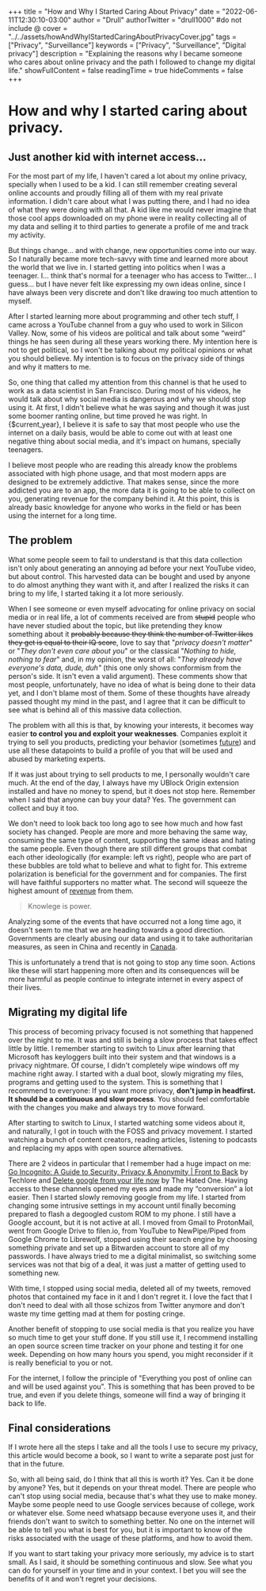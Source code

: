 +++
title = "How and Why I Started Caring About Privacy"
date = "2022-06-11T12:30:10-03:00"
author = "Drull"
authorTwitter = "drull1000" #do not include @
cover = "../../assets/howAndWhyIStartedCaringAboutPrivacyCover.jpg"
tags = ["Privacy", "Surveillance"]
keywords = ["Privacy", "Surveillance", "Digital privacy"]
description = "Explaining the reasons why I became someone who cares about online privacy and the path I followed to change my digital life."
showFullContent = false
readingTime = true
hideComments = false
+++

# How and why I started caring about privacy.

## Just another kid with internet access...

For the most part of my life, I haven't cared a lot about my online privacy, specially when I used to be a kid. I can still remember creating several online accounts and proudly filling all of them with my real private information. I didn't care about what I was putting there, and I had no idea of what they were doing with all that. A kid like me would never imagine that those cool apps downloaded on my phone were in reality collecting all of my data and selling it to third parties to generate a profile of me and track my activity.

But things change… and with change, new opportunities come into our way. So I naturally became more tech-savvy with time and learned more about the world that we live in. I started getting into politics when I was a teenager. I… think that's normal for a teenager who has access to Twitter… I guess… but I have never felt like expressing my own ideas online, since I have always been very discrete and don't like drawing too much attention to myself.

After I started learning more about programming and other tech stuff, I came across a YouTube channel from a guy who used to work in Silicon Valley. Now, some of his videos are political and talk about some “weird” things he has seen during all these years working there. My intention here is not to get political, so I won't be talking about my political opinions or what you should believe. My intention is to focus on the privacy side of things and why it matters to me.

So, one thing that called my attention from this channel is that he used to work as a data scientist in San Francisco. During most of his videos, he would talk about why social media is dangerous and why we should stop using it. At first, I didn't believe what he was saying and though it was just some boomer ranting online, but time proved he was right. In {$current_year}, I believe it is safe to say that most people who use the internet on a daily basis, would be able to come out with at least one negative thing about social media, and it's impact on humans, specially teenagers.

I believe most people who are reading this already know the problems associated with high phone usage, and that most modern apps are designed to be extremely addictive. That makes sense, since the more addicted you are to an app, the more data it is going to be able to collect on you, generating revenue for the company behind it. At this point, this is already basic knowledge for anyone who works in the field or has been using the internet for a long time.

## The problem

What some people seem to fail to understand is that this data collection isn't only about generating an annoying ad before your next YouTube video, but about control. This harvested data can be bought and used by anyone to do almost anything they want with it, and after I realized the risks it can bring to my life, I started taking it a lot more seriously.

When I see someone or even myself advocating for online privacy on social media or in real life, a lot of comments received are from ~~stupid~~ people who have never studied about the topic, but like pretending they know something about it ~~probably because they think the number of Twitter likes they get is equal to their IQ score~~, love to say that "_privacy doesn't matter_" or "_They don't even care about you_" or the classical "_Nothing to hide, nothing to fear_" and, in my opinion, the worst of all: "_They already have everyone's data, dude, duh"_ (this one only shows conformism from the person's side. It isn't even a valid argument). These comments show that most people, unfortunately, have no idea of what is being done to their data yet, and I don't blame most of them. Some of these thoughts have already passed thought my mind in the past, and I agree that it can be difficult to see what is behind all of this massive data collection.

The problem with all this is that, by knowing your interests, it becomes way easier **to control you and exploit your weaknesses**. Companies exploit it trying to sell you products, predicting your behavior (sometimes [future](https://www.forbes.com/sites/kashmirhill/2012/02/16/how-target-figured-out-a-teen-girl-was-pregnant-before-her-father-did/?sh=f10c63066686)) and use all these datapoints to build a profile of you that will be used and abused by marketing experts.

If it was just about trying to sell products to me, I personally wouldn't care much. At the end of the day, I always have my UBlock Origin extension installed and have no money to spend, but it does not stop here. Remember when I said that anyone can buy your data? Yes. The government can collect and buy it too.

We don't need to look back too long ago to see how much and how fast society has changed. People are more and more behaving the same way, consuming the same type of content, supporting the same ideas and hating the same people. Even though there are still different groups that combat each other ideologically (for example: left vs right), people who are part of these bubbles are told what to believe and what to fight for. This extreme polarization is beneficial for the government and for companies. The first will have faithful supporters no matter what. The second will squeeze the highest amount of [revenue](https://i.imgur.com/pVDNBsC.jpeg) from them.

> Knowlege is power.

Analyzing some of the events that have occurred not a long time ago, it doesn't seem to me that we are heading towards a good direction. Governments are clearly abusing our data and using it to take authoritarian measures, as seen in China and recently in [Canada](https://www.republicworld.com/world-news/europe/canada-trudeau-vows-to-freeze-bank-accounts-of-truckers-protesting-covid-vaccine-mandate-articleshow.html).

This is unfortunately a trend that is not going to stop any time soon. Actions like these will start happening more often and its consequences will be more harmful as people continue to integrate internet in every aspect of their lives.

## Migrating my digital life

This process of becoming privacy focused is not something that happened over the night to me. It was and still is being a slow process that takes effect little by little. I remember starting to switch to Linux after learning that Microsoft has keyloggers built into their system and that windows is a privacy nightmare. Of course, I didn't completely wipe windows off my machine right away. I started with a dual boot, slowly migrating my files, programs and getting used to the system. This is something that I recommend to everyone: If you want more privacy, **don't jump in headfirst. It should be a continuous and slow process**. You should feel comfortable with the changes you make and always try to move forward.

After starting to switch to Linux, I started watching some videos about it, and naturally, I got in touch with the FOSS and privacy movement. I started watching a bunch of content creators, reading articles, listening to podcasts and replacing my apps with open source alternatives.

There are 2 videos in particular that I remember had a huge impact on me: [Go Incognito: A Guide to Security, Privacy & Anonymity | Front to Back](https://piped.kavin.rocks/watch?v=Y19RFmOxfVM) by Techlore and [Delete google from your life now](https://piped.kavin.rocks/watch?v=94ENNlF_05k) by The Hated One. Having access to these channels opened my eyes and made my “conversion” a lot easier. Then I started slowly removing google from my life. I started from changing some intrusive settings in my account until finally becoming prepared to flash a degoogled custom ROM to my phone. I still have a Google account, but it is not active at all. I moved from Gmail to ProtonMail, went from Google Drive to filen.io, from YouTube to NewPipe/Piped from Google Chrome to Librewolf, stopped using their search engine by choosing something private and set up a Bitwarden account to store all of my passwords. I have always tried to me a digital minimalist, so switching some services was not that big of a deal, it was just a matter of getting used to something new.

With time, I stopped using social media, deleted all of my tweets, removed photos that contained my face in it and I don't regret it. I love the fact that I don't need to deal with all those schizos from Twitter anymore and don't waste my time getting mad at them for posting cringe.

Another benefit of stopping to use social media is that you realize you have so much time to get your stuff done. If you still use it, I recommend installing an open source screen time tracker on your phone and testing it for one week. Depending on how many hours you spend, you might reconsider if it is really beneficial to you or not.

For the internet, I follow the principle of "Everything you post of online can and will be used against you". This is something that has been proved to be true, and even if you delete things, someone will find a way of bringing it back to life.

## Final considerations

If I wrote here all the steps I take and all the tools I use to secure my privacy, this article would become a book, so I want to write a separate post just for that in the future.

So, with all being said, do I think that all this is worth it? Yes. Can it be done by anyone? Yes, but it depends on your threat model. There are people who can't stop using social media, because that's what they use to make money. Maybe some people need to use Google services because of college, work or whatever else. Some need whatsapp because everyone uses it, and their friends don't want to switch to something better. No one on the internet will be able to tell you what is best for you, but it is important to know of the risks associated with the usage of these platforms, and how to avoid them.

If you want to start taking your privacy more seriously, my advice is to start small. As I said, it should be something continuous and slow. See what you can do for yourself in your time and in your context. I bet you will see the benefits of it and won't regret your decisions.
